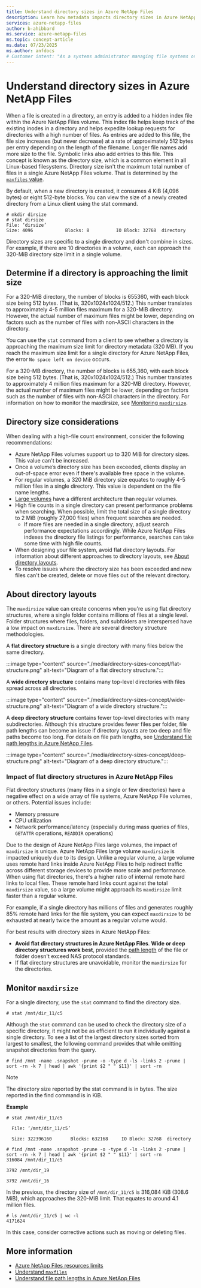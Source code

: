 ```yaml
---
title: Understand directory sizes in Azure NetApp Files 
description: Learn how metadata impacts directory sizes in Azure NetApp Files. 
services: azure-netapp-files
author: b-ahibbard
ms.service: azure-netapp-files
ms.topic: concept-article
ms.date: 07/23/2025
ms.author: anfdocs
# Customer intent: "As a systems administrator managing file systems on Azure NetApp Files, I want to monitor directory sizes and understand their limits, so that I can optimize performance and prevent errors due to exceeded directory metadata limits."
---
```

# Understand directory sizes in Azure NetApp Files 

When a file is created in a directory, an entry is added to a hidden index file within the Azure NetApp Files volume. This index file helps keep track of the existing inodes in a directory and helps expedite lookup requests for directories with a high number of files. As entries are added to this file, the file size increases (but never decrease) at a rate of approximately 512 bytes per entry depending on the length of the filename. Longer file names add more size to the file. Symbolic links also add entries to this file. This concept is known as the directory size, which is a common element in all Linux-based filesystems. Directory size isn't the maximum total number of files in a single Azure NetApp Files volume. That is determined by the [`maxfiles` value](maxfiles-concept.md). 

By default, when a new directory is created, it consumes 4 KiB (4,096 bytes) or eight 512-byte blocks. You can view the size of a newly created directory from a Linux client using the stat command. 

```
# mkdir dirsize 
# stat dirsize 
File: ‘dirsize’ 
Size: 4096            Blocks: 8          IO Block: 32768  directory 
``` 

Directory sizes are specific to a single directory and don't combine in sizes. For example, if there are 10 directories in a volume, each can approach the 320-MiB directory size limit in a single volume. 

## Determine if a directory is approaching the limit size <a name="directory-limit"></a>  

For a 320-MiB directory, the number of blocks is 655360, with each block size being 512 bytes. (That is, 320x1024x1024/512.) This number translates to approximately 4-5 million files maximum for a 320-MiB directory. However, the actual number of maximum files might be lower, depending on factors such as the number of files with non-ASCII characters in the directory. 

You can use the `stat` command from a client to see whether a directory is approaching the maximum size limit for directory metadata (320 MB). If you reach the maximum size limit for a single directory for Azure NetApp Files, the error `No space left on device` occurs.   

For a 320-MB directory, the number of blocks is 655,360, with each block size being 512 bytes.  (That is, 320x1024x1024/512.)  This number translates to approximately 4 million files maximum for a 320-MB directory. However, the actual number of maximum files might be lower, depending on factors such as the number of files with non-ASCII characters in the directory. For information on how to monitor the maxdirsize, see [Monitoring `maxdirsize`]().

## Directory size considerations 

When dealing with a high-file count environment, consider the following recommendations: 

- Azure NetApp Files volumes support up to 320 MiB for directory sizes. This value can't be increased. 
- Once a volume’s directory size has been exceeded, clients display an out-of-space error even if there's available free space in the volume.  
- For regular volumes, a 320 MiB directory size equates to roughly 4-5 million files in a single directory. This value is dependent on the file name lengths. 
- [Large volumes](large-volumes-requirements-considerations.md) have a different architecture than regular volumes.
- High file counts in a single directory can present performance problems when searching. When possible, limit the total size of a single directory to 2 MiB (roughly 27,000 files) when frequent searches are needed.  
    - If more files are needed in a single directory, adjust search performance expectations accordingly. While Azure NetApp Files indexes the directory file listings for performance, searches can  take some time with high file counts. 
- When designing your file system, avoid flat directory layouts. For information about different approaches to directory layouts, see [About directory layouts](#about-directory-layouts).
- To resolve issues where the directory size has been exceeded and new files can't be created, delete or move files out of the relevant directory.

## About directory layouts

The `maxdirsize` value can create concerns when you're using flat directory structures, where a single folder contains millions of files at a single level. Folder structures where files, folders, and subfolders are interspersed have a low impact on `maxdirsize`. There are several directory structure methodologies. 

A **flat directory structure** is a single directory with many files below the same directory. 

:::image type="content" source="./media/directory-sizes-concept/flat-structure.png" alt-text="Diagram of a flat directory structure.":::

A **wide directory structure** contains many top-level directories with files spread across all directories.

:::image type="content" source="./media/directory-sizes-concept/wide-structure.png" alt-text="Diagram of a wide directory structure.":::

A **deep directory structure** contains fewer top-level directories with many subdirectories. Although this structure provides fewer files per folder, file path lengths can become an issue if directory layouts are too deep and file paths become too long. For details on file path lengths, see [Understand file path lengths in Azure NetApp Files](understand-path-lengths.md).

:::image type="content" source="./media/directory-sizes-concept/deep-structure.png" alt-text="Diagram of a deep directory structure.":::

### Impact of flat directory structures in Azure NetApp Files

Flat directory structures (many files in a single or few directories) have a negative effect on a wide array of file systems, Azure NetApp File volumes, or others. Potential issues include:

- Memory pressure
- CPU utilization
- Network performance/latency (especially during mass queries of files, `GETATTR` operations, `READDIR` operations)

Due to the design of Azure NetApp Files large volumes, the impact of `maxdirsize` is unique. Azure NetApp Files large volume `maxdirsize` is impacted uniquely due to its design. Unlike a regular volume, a large volume uses remote hard links inside Azure NetApp Files to help redirect traffic across different storage devices to provide more scale and performance. When using flat directories, there's a higher ratio of internal remote hard links to local files. These remote hard links count against the total `maxdirsize` value, so a large volume might approach its `maxdirsize` limit faster than a regular volume.

For example, if a single directory has millions of files and generates roughly 85% remote hard links for the file system, you can expect `maxdirsize` to be exhausted at nearly twice the amount as a regular volume would.

For best results with directory sizes in Azure NetApp Files:

- **Avoid flat directory structures in Azure NetApp Files**. **Wide or deep directory structures work best**, provided the [path length](understand-path-lengths.md) of the file or folder doesn't exceed NAS protocol standards. 
- If flat directory structures are unavoidable, monitor the `maxdirsize` for the directories.

## Monitor `maxdirsize`

For a single directory, use the `stat` command to find the directory size. 

```
# stat /mnt/dir_11/c5 
```
 
Although the `stat` command can be used to check the directory size of a specific directory, it might not be as efficient to run it individually against a single directory. To see a list of the largest directory sizes sorted from largest to smallest, the following command provides that while omitting snapshot directories from the query. 

```
# find /mnt -name .snapshot -prune -o -type d -ls -links 2 -prune | sort -rn -k 7 | head | awk '{print $2 " " $11}' | sort -rn 
```

>[!NOTE]
>The directory size reported by the stat command is in bytes. The size reported in the find command is in KiB.
 
**Example**
```
# stat /mnt/dir_11/c5 

  File: ‘/mnt/dir_11/c5’ 

  Size: 322396160       Blocks: 632168     IO Block: 32768  directory 
 
# find /mnt -name .snapshot -prune -o -type d -ls -links 2 -prune | sort -rn -k 7 | head | awk '{print $2 " " $11}' | sort -rn 
316084 /mnt/dir_11/c5 

3792 /mnt/dir_19 

3792 /mnt/dir_16 
```

In the previous, the directory size of `/mnt/dir_11/c5` is 316,084 KiB (308.6 MiB), which approaches the 320-MiB limit. That equates to around 4.1 million files.

```
# ls /mnt/dir_11/c5 | wc -l
4171624
```

In this case, consider corrective actions such as moving or deleting files.

## More information 

* [Azure NetApp Files resources limits](azure-netapp-files-resource-limits.md)
* [Understand `maxfiles`](maxfiles-concept.md)
* [Understand file path lengths in Azure NetApp Files](understand-path-lengths.md)